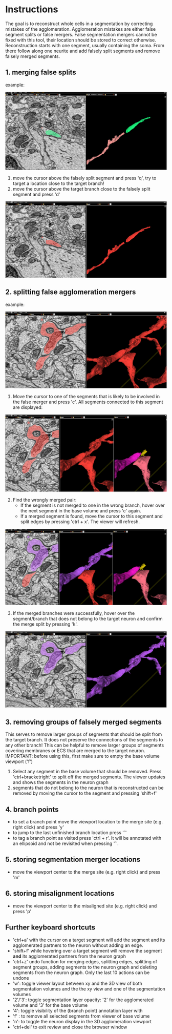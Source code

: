 # Instructions

The goal is to reconstruct whole cells in a segmentation by correcting mistakes of the agglomeration. Agglomeration mistakes are either false segment splits or false mergers. False segmentation mergers cannot be fixed with this tool, their location should be stored to correct otherwise.
Reconstruction starts with one segment, usually containing the soma. From there follow along one neurite and add falsely split segments and remove falsely merged segments.

## 1. merging false splits
example: <br/>

![false split1](/manual_pictures/False_split.png)
1. move the cursor above the falsely split segment and press 'q', try to target a location close to the target branch!
2. move the cursor above the target branch close to the falsely split segment and press 'd' <br />

![false split2](/manual_pictures/False_split_corrected.png)

## 2. splitting false agglomeration mergers
example: <br/>

![false merger1](/manual_pictures/FalseMerger.png)

1. Move the cursor to one of the segments that is likely to be involved in the false merger and press 'c'. All segments connected to this segment are displayed:<br />

![false merger2](/manual_pictures/FalseMerger_connectePartners.png)

2. Find the wrongly merged pair:
    * If the segment is not merged to one in the wrong branch, hover over the next segment in the base volume and press 'c' again.
    * If a merged segment is found, move the cursor to this segment and split edges by pressing 'ctrl + x'. The viewer will refresh. <br />

![false merger3](/manual_pictures/FalseMerger_split.png)

3.  If the merged branches were successfully, hover over the segment/branch that does not belong to the target neuron and confirm the merge split by pressing 'k'. <br />

![false merger4](/manual_pictures/FalseMerger_corrected.png)

## 3. removing groups of falsely merged segments
This serves to remove larger groups of segments that should be split from the target branch. It does not preserve the connections of the segments to any other branch! This can be helpful to remove larger groups of segments covering membranes or ECS that are merged to the target neuron.
IMPORTANT: before using this, first make sure to empty the base volume viewport ('f')
1. Select any segment in the base volume that should be removed. Press 'ctrl+bracketright' to split off the merged segments. The viewer updates and shows the segments in the neuron graph
2. segments that do not belong to the neuron that is reconstructed can be removed by moving the cursor to the segment and pressing 'shift+f'

## 4. branch points
* to set a branch point move the viewport location to the merge site (e.g. right click) and press 'y'
* to jump to the last unfinished branch location press '`'
* to tag a branch point as visited press 'ctrl + r'. It will be annotated with an ellipsoid and not be revisited when pressing '`'.

## 5. storing segmentation merger locations
* move the viewport center to the merge site (e.g. right click) and press 'm'

## 6. storing misalignment locations
* move the viewport center to the misaligned site (e.g. right click) and press 'p'

## Further keyboard shortcuts
* 'ctrl+a' with the cursor on a target segment will add the segment and its agglomerated partners to the neuron without adding an edge.
* 'shift+f' while hovering over a target segment will remove the segment __and__ its agglomerated partners from the neuron graph
* 'ctrl+z' undo function for merging edges, splitting edges, splitting of segment groups, adding segments to the neuron graph and deleting segments from the neuron graph. Only the last 10 actions can be undone
* 'w': toggle viewer layout between xy and the 3D view of both segmentation volumes and the the xy view and one of the segmentation volumes 
* '2'/'3': toggle segmentation layer opacity: '2' for the agglomerated volume and '3' for the base volume
* '4': toggle visibility of the (branch point) annotation layer with
* 'f' : to remove all selected segments from viewer of base volume
* 'n': to toggle the neuron display in the 3D agglomeration viewport
* 'ctrl+del' to exit review and close the browser window
